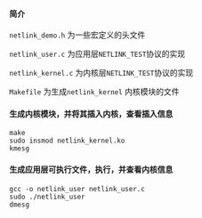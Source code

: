 #### 简介

`netlink_demo.h` 为一些宏定义的头文件

`netlink_user.c` 为应用层`NETLINK_TEST`协议的实现

`netlink_kernel.c` 为内核层`NETLINK_TEST`协议的实现

`Makefile` 为生成`netlink_kernel` 内核模块的文件

#### 生成内核模块，并将其插入内核，查看插入信息

```
make
sudo insmod netlink_kernel.ko
kmesg
```

#### 生成应用层可执行文件，执行，并查看内核信息

```
gcc -o netlink_user netlink_user.c
sudo ./netlink_user
dmesg
```
